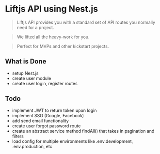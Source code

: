 # Liftjs API using Nest.js

> Liftjs API provides you with a standard set of API routes you normally need for a project.

> We lifted all the heavy-work for you.

> Perfect for MVPs and other kickstart projects.


## What is Done
- setup Nest.js
- create user module
- create user login, register routes

## Todo
- implement JWT to return token upon login
- implement SSO (Google, Facebook)
- add send email functionality
- create user forgot password route
- create an abstract service method findAll() that takes in pagination and filters
- load config for multiple environments like .env.development, .env.production, etc
